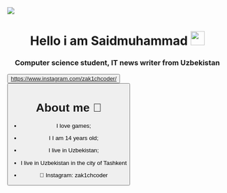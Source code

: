<img src="https://user-images.githubusercontent.com/123629022/223464458-6e576be5-e861-471c-acba-23db7b9fd598.png"/>
<h1 align="center">Hello i am Saidmuhammad</a> 
<img src="https://github.com/blackcater/blackcater/raw/main/images/Hi.gif" height="32"/></h1>
<h3 align="center">Computer science student, IT news writer from Uzbekistan </h3>

<button><a>https://www.instagram.com/zak1chcoder/<a/><button/>

<h1 >About me 🚀 </a></h1>

- I love games;
- I I am 14 years old;
- I live in Uzbekistan;
- I live in Uzbekistan in the city of Tashkent

- 📸 Instagram: zak1chcoder
